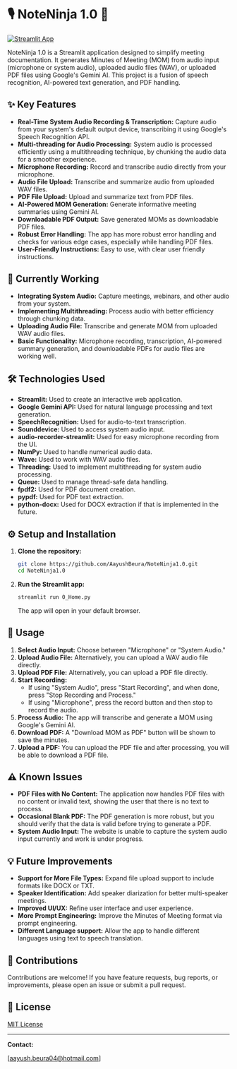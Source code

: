 # 🎙️ NoteNinja 1.0 📝

[![Streamlit App](https://static.streamlit.io/badges/streamlit_badge_black_white.svg)](https://note-ninja.streamlit.app)

NoteNinja 1.0 is a Streamlit application designed to simplify meeting documentation. It generates Minutes of Meeting (MOM) from audio input (microphone or system audio), uploaded audio files (WAV), or uploaded PDF files using Google's Gemini AI. This project is a fusion of speech recognition, AI-powered text generation, and PDF handling.

## ✨ Key Features

-   **Real-Time System Audio Recording & Transcription:** Capture audio from your system's default output device, transcribing it using Google's Speech Recognition API.
-   **Multi-threading for Audio Processing:** System audio is processed efficiently using a multithreading technique, by chunking the audio data for a smoother experience.
-   **Microphone Recording:** Record and transcribe audio directly from your microphone.
-   **Audio File Upload:** Transcribe and summarize audio from uploaded WAV files.
-    **PDF File Upload:** Upload and summarize text from PDF files.
-   **AI-Powered MOM Generation:** Generate informative meeting summaries using Gemini AI.
-   **Downloadable PDF Output:** Save generated MOMs as downloadable PDF files.
- **Robust Error Handling:** The app has more robust error handling and checks for various edge cases, especially while handling PDF files.
- **User-Friendly Instructions:** Easy to use, with clear user friendly instructions.

## 🚀 Currently Working

*   **Integrating System Audio:** Capture meetings, webinars, and other audio from your system.
*   **Implementing Multithreading:** Process audio with better efficiency through chunking data.
*   **Uploading Audio File:** Transcribe and generate MOM from uploaded WAV audio files.
*   **Basic Functionality:** Microphone recording, transcription, AI-powered summary generation, and downloadable PDFs for audio files are working well.

## 🛠️ Technologies Used

*   **Streamlit:** Used to create an interactive web application.
*   **Google Gemini API:** Used for natural language processing and text generation.
*   **SpeechRecognition:** Used for audio-to-text transcription.
*   **Sounddevice:** Used to access system audio input.
*   **audio-recorder-streamlit:** Used for easy microphone recording from the UI.
*   **NumPy:** Used to handle numerical audio data.
*   **Wave:** Used to work with WAV audio files.
*   **Threading:** Used to implement multithreading for system audio processing.
*   **Queue:** Used to manage thread-safe data handling.
*   **fpdf2:** Used for PDF document creation.
*   **pypdf:** Used for PDF text extraction.
*   **python-docx:** Used for DOCX extraction if that is implemented in the future.

## ⚙️ Setup and Installation

1.  **Clone the repository:**
    ```bash
    git clone https://github.com/AayushBeura/NoteNinja1.0.git
    cd NoteNinja1.0
    ```
2.  **Run the Streamlit app:**
    ```bash
    streamlit run 0_Home.py
    ```

    The app will open in your default browser.

## 📝 Usage

1.  **Select Audio Input:** Choose between "Microphone" or "System Audio."
2.  **Upload Audio File:** Alternatively, you can upload a WAV audio file directly.
3.  **Upload PDF File:** Alternatively, you can upload a PDF file directly.
4.  **Start Recording:**
    *   If using "System Audio", press "Start Recording", and when done, press "Stop Recording and Process."
    *   If using "Microphone", press the record button and then stop to record the audio.
5.  **Process Audio:**  The app will transcribe and generate a MOM using Google's Gemini AI.
6.  **Download PDF:** A "Download MOM as PDF" button will be shown to save the minutes.
7.  **Upload a PDF:** You can upload the PDF file and after processing, you will be able to download a PDF file.

## ⚠️ Known Issues

*   **PDF Files with No Content:** The application now handles PDF files with no content or invalid text, showing the user that there is no text to process.
*   **Occasional Blank PDF:** The PDF generation is more robust, but you should verify that the data is valid before trying to generate a PDF.
*   **System Audio Input:** The website is unable to capture the system audio input currently and work is under progress.

## 💡 Future Improvements

*   **Support for More File Types:** Expand file upload support to include formats like DOCX or TXT.
*   **Speaker Identification:** Add speaker diarization for better multi-speaker meetings.
*   **Improved UI/UX:** Refine user interface and user experience.
*   **More Prompt Engineering:** Improve the Minutes of Meeting format via prompt engineering.
*   **Different Language support:** Allow the app to handle different languages using text to speech translation.

## 🙌 Contributions

Contributions are welcome! If you have feature requests, bug reports, or improvements, please open an issue or submit a pull request.

## 📄 License

[MIT License](LICENSE)

---

**Contact:**

[aayush.beura04@hotmail.com]
